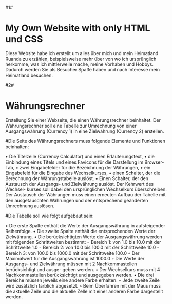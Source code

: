 #1#

# My Own Website with only HTML und CSS

Diese Website habe ich erstellt um alles über mich und mein Heimatland Ruanda zu erzählen, beispielsweise mehr über von wo ich ursprünglich herkomme, was ich mittlerweile mache, meine Vorhaben und Hobbys. Dadurch werden Sie als Besucher Spaße haben und nach Interesse mein Heimatland besuchen.

#2#
# Währungsrechner

Erstellung Sie einer Webseite, die einen Währungsrechner beinhaltet. Der Währungsrechner soll eine Tabelle zur Umrechnung von einer Ausgangswährung (Currency 1) in eine Zielwährung (Currency 2) erstellen.

#Die Seite des Währungsrechners muss folgende Elemente und Funktionen beinhalten:

• Die Titelzeile (Currency Calculator) und einen Erläuterungstext,
• die Einbindung eines Titels und eines Favicons für die Darstellung im Browser-Tab,
• zwei Eingabefelder für die Bezeichnung der Währungen,
• ein Eingabefeld für die Eingabe des Wechselkurses,
• einen Schalter, der die Berechnung der Währungstabelle auslöst. 
• Einen Schalter, der den Austausch der Ausgangs- und Zielwährung auslöst. Der Kehrwert des Wechsel-
kurses soll dabei den ursprünglichen Wechselkurs überschreiben. Der Austausch der Währungen muss einen erneuten Aufbau der Tabelle mit den ausgetauschten Währungen und der entsprechend geänderten Umrechnung auslösen.

#Die Tabelle soll wie folgt aufgebaut sein:

• Die erste Spalte enthält die Werte der Ausgangswährung in aufsteigender Reihenfolge.
• Die zweite Spalte enthält die entsprechenden Werte der Zielwährung.
• Die berücksichtigten Werte der Ausgangswährung werden mit folgenden Schrittweiten bestimmt:
◦ Bereich 1: von 1.0 bis 10.0 mit der Schrittweite 1.0
◦ Bereich 2: von 10.0 bis 100.0 mit der Schrittweite 10.0
◦ Bereich 3: von 100.0 bis 1000.0 mit der Schrittweite 100.0
◦ Der Maximalwert für die Ausgangswährung ist 1000.0
◦ Die Werte der Ausgangs- und Zielwährung müssen mit 2 Nachkommastellen berücksichtigt und ausge-
geben werden.
◦ Der Wechselkurs muss mit 4 Nachkommastellen berücksichtigt und ausgegeben werden.
• Die drei Bereiche müssen jeweils eine andere Farbe erhalten.
◦ Jede zweite Zeile wird zusätzlich farblich abgesetzt.
◦ Beim Überfahren mit der Maus muss die aktuelle Zeile und die aktuelle Zelle mit einer anderen Farbe
dargestellt werden.
